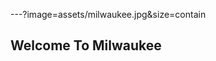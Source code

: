 ---?image=assets/milwaukee.jpg&size=contain
## <span class="organe black-shadow">Welcome To Milwaukee</span>
